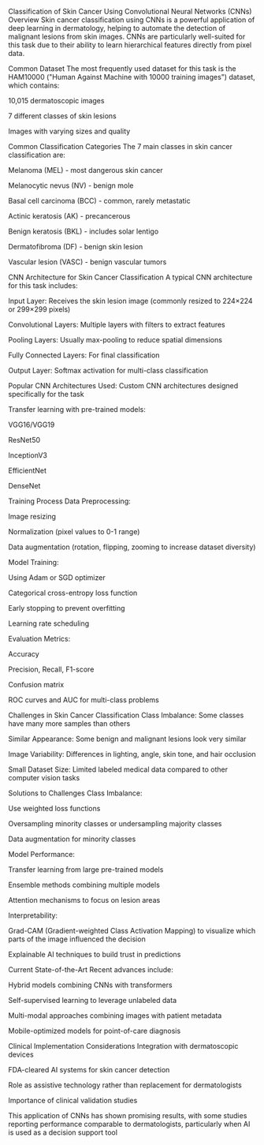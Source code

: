 Classification of Skin Cancer Using Convolutional Neural Networks (CNNs)
Overview
Skin cancer classification using CNNs is a powerful application of deep learning in dermatology, helping to automate the detection of malignant lesions from skin images. CNNs are particularly well-suited for this task due to their ability to learn hierarchical features directly from pixel data.

Common Dataset
The most frequently used dataset for this task is the HAM10000 ("Human Against Machine with 10000 training images") dataset, which contains:

10,015 dermatoscopic images

7 different classes of skin lesions

Images with varying sizes and quality

Common Classification Categories
The 7 main classes in skin cancer classification are:

Melanoma (MEL) - most dangerous skin cancer

Melanocytic nevus (NV) - benign mole

Basal cell carcinoma (BCC) - common, rarely metastatic

Actinic keratosis (AK) - precancerous

Benign keratosis (BKL) - includes solar lentigo

Dermatofibroma (DF) - benign skin lesion

Vascular lesion (VASC) - benign vascular tumors

CNN Architecture for Skin Cancer Classification
A typical CNN architecture for this task includes:

Input Layer: Receives the skin lesion image (commonly resized to 224×224 or 299×299 pixels)

Convolutional Layers: Multiple layers with filters to extract features

Pooling Layers: Usually max-pooling to reduce spatial dimensions

Fully Connected Layers: For final classification

Output Layer: Softmax activation for multi-class classification

Popular CNN Architectures Used:
Custom CNN architectures designed specifically for the task

Transfer learning with pre-trained models:

VGG16/VGG19

ResNet50

InceptionV3

EfficientNet

DenseNet

Training Process
Data Preprocessing:

Image resizing

Normalization (pixel values to 0-1 range)

Data augmentation (rotation, flipping, zooming to increase dataset diversity)

Model Training:

Using Adam or SGD optimizer

Categorical cross-entropy loss function

Early stopping to prevent overfitting

Learning rate scheduling

Evaluation Metrics:

Accuracy

Precision, Recall, F1-score

Confusion matrix

ROC curves and AUC for multi-class problems

Challenges in Skin Cancer Classification
Class Imbalance: Some classes have many more samples than others

Similar Appearance: Some benign and malignant lesions look very similar

Image Variability: Differences in lighting, angle, skin tone, and hair occlusion

Small Dataset Size: Limited labeled medical data compared to other computer vision tasks

Solutions to Challenges
Class Imbalance:

Use weighted loss functions

Oversampling minority classes or undersampling majority classes

Data augmentation for minority classes

Model Performance:

Transfer learning from large pre-trained models

Ensemble methods combining multiple models

Attention mechanisms to focus on lesion areas

Interpretability:

Grad-CAM (Gradient-weighted Class Activation Mapping) to visualize which parts of the image influenced the decision

Explainable AI techniques to build trust in predictions

Current State-of-the-Art
Recent advances include:

Hybrid models combining CNNs with transformers

Self-supervised learning to leverage unlabeled data

Multi-modal approaches combining images with patient metadata

Mobile-optimized models for point-of-care diagnosis

Clinical Implementation Considerations
Integration with dermatoscopic devices

FDA-cleared AI systems for skin cancer detection

Role as assistive technology rather than replacement for dermatologists

Importance of clinical validation studies

This application of CNNs has shown promising results, with some studies reporting performance comparable to dermatologists, particularly when AI is used as a decision support tool
